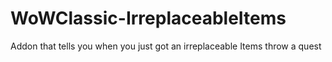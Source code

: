 # WoWClassic-IrreplaceableItems
Addon that tells you when you just got an irreplaceable Items throw a quest
